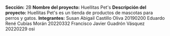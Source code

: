 **Sección:** 2B
**Nombre del proyecto:** Huellitas Pet's
**Descripción del proyecto:** Huellitas Pet's es un tienda de productos de mascotas para perros y gatos.
**Integrantes:**
  Susan Abigail Castillo Oliva 20190200
  Eduardo René Cubías Morán 20220332
  Francisco Javier Guadrón Vásquez 20220229
  osi
